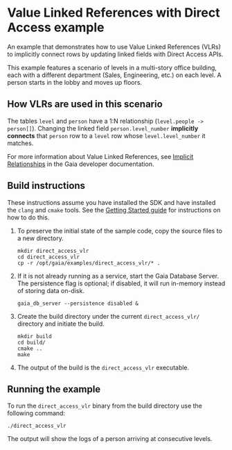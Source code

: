 # Value Linked References with Direct Access example

An example that demonstrates how to use Value Linked References (VLRs) to implicitly connect rows by updating linked fields with Direct Access APIs.

This example features a scenario of levels in a multi-story office building, each with a different department (Sales, Engineering, etc.) on each level. A person starts in the lobby and moves up floors.

## How VLRs are used in this scenario

The tables `level` and `person` have a 1:N relationship (`level.people -> person[]`). Changing the linked field `person.level_number` **implicitly connects** that `person` row to a `level` row whose `level.level_number` it matches.

For more information about Value Linked References, see [Implicit Relationships](https://gaia-platform.github.io/gaia-platform-docs.io/articles/reference/ddl-implicit-relationships.html) in the Gaia developer documentation.

## Build instructions

These instructions assume you have installed the SDK and have installed the `clang` and `cmake` tools.  See the [Getting Started guide](https://gaia-platform.github.io/gaia-platform-docs.io/articles/getting-started-with-gaia.html) for instructions on how to do this.

1. To preserve the initial state of the sample code, copy the source files to a new directory.
    ```shell
    mkdir direct_access_vlr
    cd direct_access_vlr
    cp -r /opt/gaia/examples/direct_access_vlr/* .
    ```
2. If it is not already running as a service, start the Gaia Database Server. The persistence flag is optional; if disabled, it will run in-memory instead of storing data on-disk.
    ```shell
    gaia_db_server --persistence disabled &
    ```
3. Create the build directory under the current `direct_access_vlr/` directory and initiate the build.
    ```shell
    mkdir build
    cd build/
    cmake ..
    make
    ```
4. The output of the build is the `direct_access_vlr` executable.

## Running the example

To run the `direct_access_vlr` binary from the build directory use the following command:

```shell
./direct_access_vlr
```

The output will show the logs of a person arriving at consecutive levels.
